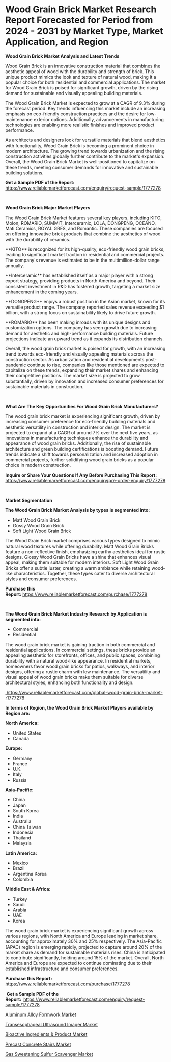 <p><h1>Wood Grain Brick Market Research Report Forecasted for Period from 2024 -  2031 by Market Type, Market Application, and Region</h1></p><p><strong>Wood Grain Brick Market Analysis and Latest Trends</strong></p>
<p><p>Wood Grain Brick is an innovative construction material that combines the aesthetic appeal of wood with the durability and strength of brick. This unique product mimics the look and texture of natural wood, making it a popular choice for both residential and commercial applications. The market for Wood Grain Brick is poised for significant growth, driven by the rising demand for sustainable and visually appealing building materials. </p><p>The Wood Grain Brick Market is expected to grow at a CAGR of 9.3% during the forecast period. Key trends influencing this market include an increasing emphasis on eco-friendly construction practices and the desire for low-maintenance exterior options. Additionally, advancements in manufacturing technologies are enabling more realistic finishes and improved product performance. </p><p>As architects and designers look for versatile materials that blend aesthetics with functionality, Wood Grain Brick is becoming a prominent choice in modern architecture. The growing trend towards urbanization and the rising construction activities globally further contribute to the market's expansion. Overall, the Wood Grain Brick Market is well-positioned to capitalize on these trends, meeting consumer demands for innovative and sustainable building solutions.</p></p>
<p><strong>Get a Sample PDF of the Report:&nbsp;</strong> <a href="https://www.reliablemarketforecast.com/enquiry/request-sample/1777278?utm_campaign=1080&utm_medium=2&utm_source=Github&utm_content=ia&utm_term=10112024&utm_id=wood-grain-brick">https://www.reliablemarketforecast.com/enquiry/request-sample/1777278</a></p>
<p>&nbsp;</p>
<p><strong>Wood Grain Brick Major Market Players</strong></p>
<p><p>The Wood Grain Brick Market features several key players, including KITO, Molon, ROMARIO, SUMMIT, Interceramic, LOLA, DONGPENG, OCEANO, Mati Ceramics, ROYAL GRES, and Romantic. These companies are focused on offering innovative brick products that combine the aesthetics of wood with the durability of ceramics.</p><p>**KITO** is recognized for its high-quality, eco-friendly wood grain bricks, leading to significant market traction in residential and commercial projects. The company's revenue is estimated to be in the multimillion-dollar range annually. </p><p>**Interceramic** has established itself as a major player with a strong export strategy, providing products in North America and beyond. Their consistent investment in R&D has fostered growth, targeting a market size enhancement in the coming years.</p><p>**DONGPENG** enjoys a robust position in the Asian market, known for its versatile product range. The company reported sales revenue exceeding $1 billion, with a strong focus on sustainability likely to drive future growth.</p><p>**ROMARIO** has been making inroads with its unique designs and customization options. The company has seen growth due to increasing demand for aesthetic and high-performance building materials. Future projections indicate an upward trend as it expands its distribution channels.</p><p>Overall, the wood grain brick market is poised for growth, with an increasing trend towards eco-friendly and visually appealing materials across the construction sector. As urbanization and residential developments post-pandemic continue to rise, companies like those mentioned are expected to capitalize on these trends, expanding their market shares and enhancing their competitive positions. The market size is projected to grow substantially, driven by innovation and increased consumer preferences for sustainable materials in construction.</p></p>
<p>&nbsp;</p>
<p><strong>What Are The Key Opportunities For Wood Grain Brick Manufacturers?</strong></p>
<p><p>The wood grain brick market is experiencing significant growth, driven by increasing consumer preference for eco-friendly building materials and aesthetic versatility in construction and interior design. The market is projected to expand at a CAGR of around 7% over the next five years, as innovations in manufacturing techniques enhance the durability and appearance of wood grain bricks. Additionally, the rise of sustainable architecture and green building certifications is boosting demand. Future trends indicate a shift towards personalization and increased adoption in commercial projects, further solidifying wood grain bricks as a popular choice in modern construction.</p></p>
<p><strong>Inquire or Share Your Questions If Any Before Purchasing This Report:</strong> <a href="https://www.reliablemarketforecast.com/enquiry/pre-order-enquiry/1777278?utm_campaign=1080&utm_medium=2&utm_source=Github&utm_content=ia&utm_term=10112024&utm_id=wood-grain-brick">https://www.reliablemarketforecast.com/enquiry/pre-order-enquiry/1777278</a></p>
<p>&nbsp;</p>
<p><strong>Market Segmentation</strong></p>
<p><strong>The Wood Grain Brick Market Analysis by types is segmented into:</strong></p>
<p><ul><li>Matt Wood Grain Brick</li><li>Gossy Wood Grain Brick</li><li>Soft Light Wood Grain Brick</li></ul></p>
<p><p>The Wood Grain Brick market comprises various types designed to mimic natural wood textures while offering durability. Matt Wood Grain Bricks feature a non-reflective finish, emphasizing earthy aesthetics ideal for rustic designs. Glossy Wood Grain Bricks have a shine that enhances visual appeal, making them suitable for modern interiors. Soft Light Wood Grain Bricks offer a subtle luster, creating a warm ambiance while retaining wood-like characteristics. Together, these types cater to diverse architectural styles and consumer preferences.</p></p>
<p><strong>Purchase this Report:&nbsp;</strong><a href="https://www.reliablemarketforecast.com/purchase/1777278?utm_campaign=1080&utm_medium=2&utm_source=Github&utm_content=ia&utm_term=10112024&utm_id=wood-grain-brick">https://www.reliablemarketforecast.com/purchase/1777278</a></p>
<p>&nbsp;</p>
<p><strong>The Wood Grain Brick Market Industry Research by Application is segmented into:</strong></p>
<p><ul><li>Commercial</li><li>Residential</li></ul></p>
<p><p>The wood grain brick market is gaining traction in both commercial and residential applications. In commercial settings, these bricks provide an appealing aesthetic for storefronts, offices, and public spaces, combining durability with a natural wood-like appearance. In residential markets, homeowners favor wood grain bricks for patios, walkways, and interior designs, offering a rustic charm with low maintenance. The versatility and visual appeal of wood grain bricks make them suitable for diverse architectural styles, enhancing both functionality and design.</p></p>
<p><a href="https://www.reliablemarketforecast.com/global-wood-grain-brick-market-r1777278?utm_campaign=1080&utm_medium=2&utm_source=Github&utm_content=ia&utm_term=10112024&utm_id=wood-grain-brick">&nbsp;https://www.reliablemarketforecast.com/global-wood-grain-brick-market-r1777278</a></p>
<p><strong>In terms of Region, the Wood Grain Brick Market Players available by Region are:</strong></p>
<p>
    <p> <strong> North America: </strong>
        <ul>
            <li>United States</li>
            <li>Canada</li>
        </ul>
        </p> 
    <p> <strong> Europe: </strong>
        <ul>
            <li>Germany</li>
            <li>France</li>
            <li>U.K.</li>
            <li>Italy</li>
            <li>Russia</li>
        </ul>
        </p> 
    <p> <strong> Asia-Pacific: </strong>
        <ul>
            <li>China</li>
            <li>Japan</li>
            <li>South Korea</li>
            <li>India</li>
            <li>Australia</li>
            <li>China Taiwan</li>
            <li>Indonesia</li>
            <li>Thailand</li>
            <li>Malaysia</li>
        </ul>
        </p> 
    <p> <strong> Latin America: </strong>
        <ul>
            <li>Mexico</li>
            <li>Brazil</li>
            <li>Argentina Korea</li>
            <li>Colombia</li>
        </ul>
        </p> 
    <p> <strong> Middle East & Africa: </strong>
        <ul>
            <li>Turkey</li>
            <li>Saudi</li>
            <li>Arabia</li>
            <li>UAE</li>
            <li>Korea</li>
        </ul>
    </p>
    </p>
<p><p>The wood grain brick market is experiencing significant growth across various regions, with North America and Europe leading in market share, accounting for approximately 30% and 25% respectively. The Asia-Pacific (APAC) region is emerging rapidly, projected to capture around 20% of the market share as demand for sustainable materials rises. China is anticipated to contribute significantly, holding around 15% of the market. Overall, North America and Europe are expected to continue dominating due to their established infrastructure and consumer preferences.</p></p>
<p><strong>Purchase this Report: </strong><a href="https://www.reliablemarketforecast.com/purchase/1777278?utm_campaign=1080&utm_medium=2&utm_source=Github&utm_content=ia&utm_term=10112024&utm_id=wood-grain-brick">https://www.reliablemarketforecast.com/purchase/1777278</a></p>
<p>&nbsp;<strong>Get a Sample PDF of the Report:&nbsp;&nbsp;</strong><a href="https://www.reliablemarketforecast.com/enquiry/request-sample/1777278?utm_campaign=1080&utm_medium=2&utm_source=Github&utm_content=ia&utm_term=10112024&utm_id=wood-grain-brick">https://www.reliablemarketforecast.com/enquiry/request-sample/1777278</a></p>
<p><strong></strong></p>
<p><p><a href="https://github.com/felipahorkby/Market-Research-Report-List-1/blob/main/aluminum-alloy-formwork-market.md?utm_campaign=1080&utm_medium=2&utm_source=Github&utm_content=ia&utm_term=10112024&utm_id=wood-grain-brick">Aluminum Alloy Formwork Market</a></p><p><a href="https://issuu.com/reportprime-2/docs/transesophageal-ultrasound-imager-m_bd2f7fbf22c546?utm_campaign=1080&utm_medium=2&utm_source=Github&utm_content=ia&utm_term=10112024&utm_id=wood-grain-brick">Transesophageal Ultrasound Imager Market</a></p><p><a href="https://www.linkedin.com/pulse/bioactive-ingredients-product-market-research-report-kdhfc?utm_campaign=1080&utm_medium=2&utm_source=Github&utm_content=ia&utm_term=10112024&utm_id=wood-grain-brick">Bioactive Ingredients & Product Market</a></p><p><a href="https://github.com/iva0ei4r/Market-Research-Report-List-1/blob/main/precast-concrete-stairs-market.md?utm_campaign=1080&utm_medium=2&utm_source=Github&utm_content=ia&utm_term=10112024&utm_id=wood-grain-brick">Precast Concrete Stairs Market</a></p><p><a href="https://www.linkedin.com/pulse/gas-sweetening-sulfur-scavenger-market-global-analysis-sp5xc?utm_campaign=1080&utm_medium=2&utm_source=Github&utm_content=ia&utm_term=10112024&utm_id=wood-grain-brick">Gas Sweetening Sulfur Scavenger Market</a></p></p>